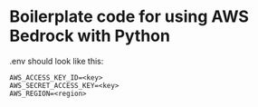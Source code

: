# Boilerplate code for using AWS Bedrock with Python

.env should look like this:

```
AWS_ACCESS_KEY_ID=<key>
AWS_SECRET_ACCESS_KEY=<key>
AWS_REGION=<region>
```
